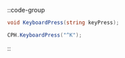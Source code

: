 ::code-group
  ```csharp [Method]
  void KeyboardPress(string keyPress);
  ```
  ```csharp [Example]
  CPH.KeyboardPress("^K");
  ```
::
